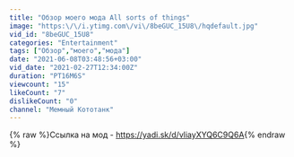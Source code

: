 ```yaml
---
title: "Обзор моего мода All sorts of things"
image: "https:\/\/i.ytimg.com\/vi\/8beGUC_15U8\/hqdefault.jpg"
vid_id: "8beGUC_15U8"
categories: "Entertainment"
tags: ["Обзор","моего","мода"]
date: "2021-06-08T03:48:56+03:00"
vid_date: "2021-02-27T12:34:00Z"
duration: "PT16M6S"
viewcount: "15"
likeCount: "7"
dislikeCount: "0"
channel: "Мемный Кототанк"
---
```

{% raw %}Ссылка на мод - <a rel="nofollow" target="blank" href="https://yadi.sk/d/vliayXYQ6C9Q6A">https://yadi.sk/d/vliayXYQ6C9Q6A</a>{% endraw %}
